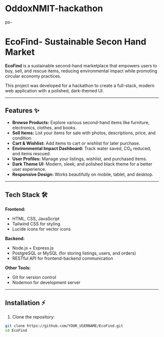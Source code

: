 # OddoxNMIT-hackathon
ps-
# EcoFind- Sustainable Secon Hand Market

**EcoFind** is a sustainable second-hand marketplace that empowers users to buy, sell, and rescue items, reducing environmental impact while promoting circular economy practices.  

This project was developed for a hackathon to create a full-stack, modern web application with a polished, dark-themed UI.

---

## Features ✨

- **Browse Products:** Explore various second-hand items like furniture, electronics, clothes, and books.  
- **Sell Items:** List your items for sale with photos, descriptions, price, and condition.  
- **Cart & Wishlist:** Add items to cart or wishlist for later purchase.  
- **Environmental Impact Dashboard:** Track water saved, CO₂ reduced, and items rescued.  
- **User Profiles:** Manage your listings, wishlist, and purchased items.  
- **Dark Theme UI:** Modern, sleek, and polished black theme for a better user experience.  
- **Responsive Design:** Works beautifully on mobile, tablet, and desktop.

---

## Tech Stack 🛠️

**Frontend:**  
- HTML, CSS, JavaScript  
- Tailwind CSS for styling  
- Lucide icons for vector icons  

**Backend:**  
- Node.js + Express.js  
- PostgreSQL or MySQL (for storing listings, users, and orders)  
- RESTful API for frontend-backend communication  

**Other Tools:**  
- Git for version control  
- Nodemon for development server  

---

## Installation ⚡

1. Clone the repository:

```bash
git clone https://github.com/YOUR_USERNAME/EcoFind.git
cd EcoFind
